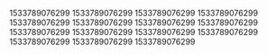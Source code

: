1533789076299
1533789076299
1533789076299
1533789076299
1533789076299
1533789076299
1533789076299
1533789076299
1533789076299
1533789076299
1533789076299
1533789076299
1533789076299
1533789076299
1533789076299
